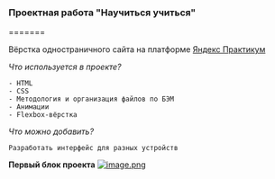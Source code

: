 ### Проектная работа **"Научиться учиться"**
=======


Вёрстка одностраничного сайта на платформе [Яндекс Практикум](https://practicum.yandex.ru/)<br>

_Что используется в проекте?_

```
- HTML
- CSS
- Методология и организация файлов по БЭМ
- Анимации
- Flexbox-вёрстка
```

_Что можно добавить?_

```
Разработать интерфейс для разных устройств
```

**Первый блок проекта**
[![image.png](https://i.postimg.cc/Z5f7yR6R/image.png)](https://postimg.cc/hXdbkKyW)
